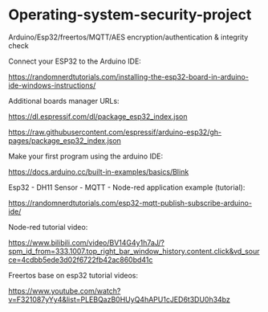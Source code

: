 # Operating-system-security-project
Arduino/Esp32/freertos/MQTT/AES encryption/authentication &amp; integrity check


Connect your ESP32 to the Arduino IDE:

https://randomnerdtutorials.com/installing-the-esp32-board-in-arduino-ide-windows-instructions/

Additional boards manager URLs: 

https://dl.espressif.com/dl/package_esp32_index.json 

https://raw.githubusercontent.com/espressif/arduino-esp32/gh-pages/package_esp32_index.json

Make your first program using the arduino IDE:

https://docs.arduino.cc/built-in-examples/basics/Blink

Esp32 - DH11 Sensor - MQTT - Node-red application example (tutorial):

https://randomnerdtutorials.com/esp32-mqtt-publish-subscribe-arduino-ide/

Node-red tutorial video: 

https://www.bilibili.com/video/BV14G4y1h7aJ/?spm_id_from=333.1007.top_right_bar_window_history.content.click&vd_source=4cdbb5ede3d02f6722fb42ac860bd41c

Freertos base on esp32 tutorial videos: 

https://www.youtube.com/watch?v=F321087yYy4&list=PLEBQazB0HUyQ4hAPU1cJED6t3DU0h34bz
